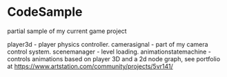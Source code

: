# CodeSample
partial sample of my current game project

player3d - player physics controller.
camerasignal - part of my camera control system.
scenemanager - level loading.
animationstatemachine - controls animations based on player 3D and a 2d node graph, see portfolio at https://www.artstation.com/community/projects/5vr141/
